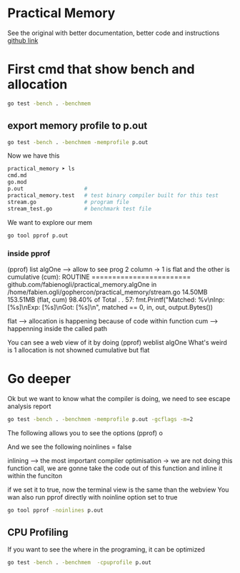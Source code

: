 # Practical Memory 
See the original with better documentation, better code and instructions
[github link](https://github.com/ardanlabs/gotraining/tree/master/topics/go/profiling/memcpu)
# First cmd that show bench and allocation	
```bash
go test -bench . -benchmem
```
## export memory profile to p.out
```bash
go test -bench . -benchmem -memprofile p.out 
```
Now we have this
```bash
practical_memory ➤ ls
cmd.md  
go.mod  
p.out					#
practical_memory.test	# test binary compiler built for this test
stream.go  				# program file
stream_test.go			# benchmark test file
```


We want to explore our mem
```bash
go tool pprof p.out 
```
### inside pprof
(pprof) list algOne
--> allow to see prog
2 column -> 1 is flat and the other is cumulative (cum):
ROUTINE ======================== github.com/fabienogli/practical_memory.algOne in /home/fabien.ogli/gophercon/practical_memory/stream.go
   14.50MB   153.51MB (flat, cum) 98.40% of Total
            .          .     57:   fmt.Printf("Matched: %v\nInp: [%s]\nExp: [%s]\nGot: [%s]\n", matched == 0, in, out, output.Bytes())

flat 	--> allocation is happening because of code within function
cum 	--> happenning inside the called path

You can see a web view of it by doing
(pprof) weblist algOne
What's weird is 1 allocation is not showned cumulative but flat
# Go deeper
Ok but we want to know what the compiler is doing, we need to see escape analysis report
```bash
go test -bench . -benchmem -memprofile p.out -gcflags -m=2 
```
The following allows you to see the options
(pprof) o

And we see the following
noinlines                 = false

inlining --> the most important compiler optimisation -> we are not doing this function call, we are gonne take the code out of this function and inline it within the funciton

if we set it to true, now the terminal view is the same than the webview
You wan also run pprof directly with noinline option set to true
```bash
go tool pprof -noinlines p.out 
```
## CPU Profiling
If you want to see the where in the programing, it can be optimized
```bash
go test -bench . -benchmem  -cpuprofile p.out
```
